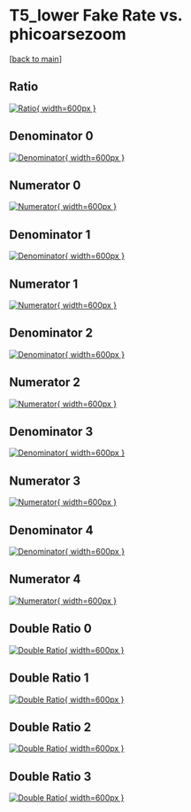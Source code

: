 # T5_lower Fake Rate vs. phicoarsezoom

[[back to main](./)]



## Ratio

[![Ratio](../mtv/var/T5_lower_fakerate_phicoarsezoom.png){ width=600px }](../mtv/var/T5_lower_fakerate_phicoarsezoom.pdf)

## Denominator 0

[![Denominator](../mtv/den/T5_lower_fakerate_phicoarsezoom_den0.png){ width=600px }](../mtv/den/T5_lower_fakerate_phicoarsezoom_den0.pdf)

## Numerator 0

[![Numerator](../mtv/num/T5_lower_fakerate_phicoarsezoom_num0.png){ width=600px }](../mtv/num/T5_lower_fakerate_phicoarsezoom_num0.pdf)

## Denominator 1

[![Denominator](../mtv/den/T5_lower_fakerate_phicoarsezoom_den1.png){ width=600px }](../mtv/den/T5_lower_fakerate_phicoarsezoom_den1.pdf)

## Numerator 1

[![Numerator](../mtv/num/T5_lower_fakerate_phicoarsezoom_num1.png){ width=600px }](../mtv/num/T5_lower_fakerate_phicoarsezoom_num1.pdf)

## Denominator 2

[![Denominator](../mtv/den/T5_lower_fakerate_phicoarsezoom_den2.png){ width=600px }](../mtv/den/T5_lower_fakerate_phicoarsezoom_den2.pdf)

## Numerator 2

[![Numerator](../mtv/num/T5_lower_fakerate_phicoarsezoom_num2.png){ width=600px }](../mtv/num/T5_lower_fakerate_phicoarsezoom_num2.pdf)

## Denominator 3

[![Denominator](../mtv/den/T5_lower_fakerate_phicoarsezoom_den3.png){ width=600px }](../mtv/den/T5_lower_fakerate_phicoarsezoom_den3.pdf)

## Numerator 3

[![Numerator](../mtv/num/T5_lower_fakerate_phicoarsezoom_num3.png){ width=600px }](../mtv/num/T5_lower_fakerate_phicoarsezoom_num3.pdf)

## Denominator 4

[![Denominator](../mtv/den/T5_lower_fakerate_phicoarsezoom_den4.png){ width=600px }](../mtv/den/T5_lower_fakerate_phicoarsezoom_den4.pdf)

## Numerator 4

[![Numerator](../mtv/num/T5_lower_fakerate_phicoarsezoom_num4.png){ width=600px }](../mtv/num/T5_lower_fakerate_phicoarsezoom_num4.pdf)

## Double Ratio 0

[![Double Ratio](../mtv/ratio/T5_lower_fakerate_phicoarsezoom_ratio0.png){ width=600px }](../mtv/ratio/T5_lower_fakerate_phicoarsezoom_ratio0.pdf)

## Double Ratio 1

[![Double Ratio](../mtv/ratio/T5_lower_fakerate_phicoarsezoom_ratio1.png){ width=600px }](../mtv/ratio/T5_lower_fakerate_phicoarsezoom_ratio1.pdf)

## Double Ratio 2

[![Double Ratio](../mtv/ratio/T5_lower_fakerate_phicoarsezoom_ratio2.png){ width=600px }](../mtv/ratio/T5_lower_fakerate_phicoarsezoom_ratio2.pdf)

## Double Ratio 3

[![Double Ratio](../mtv/ratio/T5_lower_fakerate_phicoarsezoom_ratio3.png){ width=600px }](../mtv/ratio/T5_lower_fakerate_phicoarsezoom_ratio3.pdf)

